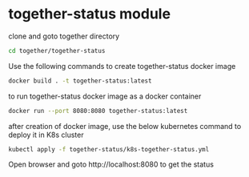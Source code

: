 # together-status module

clone and goto together directory

```bash
cd together/together-status
```

Use the following commands to create together-status docker image
```bash
docker build . -t together-status:latest
```

to run together-status docker image as a docker container
```bash
docker run --port 8080:8080 together-status:latest
```

after creation of docker image, use the below kubernetes command to deploy it in K8s cluster

```bash
kubectl apply -f together-status/k8s-together-status.yml
```
Open browser and goto 
http://localhost:8080
to get the status
